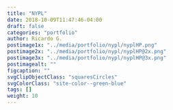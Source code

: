 ```yaml
---
title: "NYPL"
date: 2018-10-09T11:47:46-04:00
draft: false
categories: "portfolio"
author: Ricardo G.
postimage1x: "../media/portfolio/nypl/nyplHP.png"
postimage2x: "../media/portfolio/nypl/nyplHP@2x.png"
postimage3x: "../media/portfolio/nypl/nyplHP@3x.png"
postimagealt: ""
figcaption: ""
svgClipObjectClass: "squaresCircles"
svgColorClass: "site-color--green-blue"
tags: []
weight: 10
---
```

